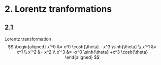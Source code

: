 # 2. Lorentz tranformations
## 2.1 
Lorentz transformation 
$$
\begin{aligned}
x'^0 &= x^0 \cosh{\theta} - x^3 \sinh{\theta} \\
x'^1 &= x^1 \\
x'^2 &= x^2 \\
x'^3 &= -x^0 \sinh{\theta} +x^3 \cosh{\theta}
\end{aligned}
$$
 